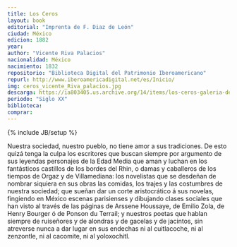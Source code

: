```yaml
---
title: Los Ceros
layout: book
editorial: "Imprenta de F. Diaz de León"
ciudad: México
edicion: 1882
year: 
author: "Vicente Riva Palacios"
nacionalidad: México
nacimiento: 1832
repositorio: "Biblioteca Digital del Patrimonio Iberoamericano"
repurl: http://www.iberoamericadigital.net/es/Inicio/
img: ceros_vicente_Riva_palacios.jpg
descarga: https://ia803405.us.archive.org/14/items/los-ceros-galeria-de-contemporaneos/Los%20ceros%3B%20galeria%20de%20contemporaneos.pdf
periodo: "Siglo XX"
biblioteca: 
comprar: 
---
```

{% include JB/setup %}

Nuestra sociedad, nuestro pueblo, no tiene amor a sus tradiciones. De esto quizá tenga la culpa los escritores que buscan siempre por argumento de sus leyendas personajes de la Edad Media que aman y luchan en los fantásticos castillos de los bordes del Rhin, o damas y caballeros de los tiempos de Orgaz y de Villamediana: los novelistas que se desdeñan de nombrar siquiera en sus obras las comidas, los trajes y las costumbres de nuestra sociedad; que sueñan dar un corte aristocrático á sus novelas, fingiendo en México escenas parisienses y dibujando clases sociales que han visto al través de las páginas de Arssene Houssaye, de Emilio Zola, de Henry Bourger ó de Ponson du Terrail; y nuestros poetas que hablan siempre de ruiseñores y de alondras y de gacelas y de jacintos, sin atreverse nunca a dar lugar en sus endechas ni al cuitlacoche, ni al zenzontle, ni al cacomite, ni al yoloxochitl.
